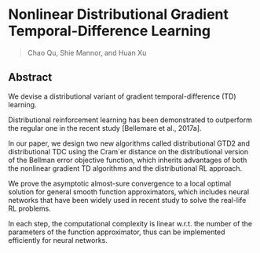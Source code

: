 # Nonlinear Distributional Gradient Temporal-Difference Learning
> Chao Qu, Shie Mannor, and Huan Xu

## Abstract
We devise a distributional variant of gradient temporal-difference (TD) learning.

Distributional reinforcement learning has been demonstrated to outperform the regular one in the recent study [Bellemare et al., 2017a]. 

In our paper, we design two new algorithms called distributional GTD2 and distributional TDC using the Cram´er distance on the distributional version of the Bellman error objective function, which inherits advantages of both the nonlinear gradient TD algorithms and the distributional RL approach. 

We prove the asymptotic almost-sure convergence to a local optimal solution for general smooth function approximators, which includes neural networks that have been widely used in recent study to solve the real-life RL problems. 

In each step, the computational complexity is linear w.r.t. the number of the parameters of the function approximator, thus can be implemented efficiently for neural networks.
